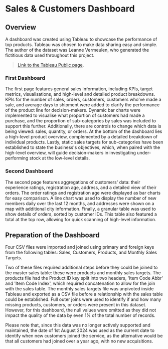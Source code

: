 # Sales & Customers Dashboard

## Overview

A dashboard was created using Tableau to showcase the performance of top products. Tableau was chosen to make data sharing easy and simple. The author of the dataset was Leanne Vermeulen, who generated the fictitious data used throughout this project.

>[Link to the Tableau Public page](https://public.tableau.com/app/profile/david.golacis/viz/SalesCustomersDashboard_17556899946560/SalesDashboard).

### First Dashboard

The first page features general sales information, including KPIs, target metrics, visualisations, and high-level and detailed product breakdowns. KPIs for the number of sales, orders, customers, customers who've made a sale, and average days to shipment were added to clarify the performance of the product line for decision-makers. Dynamic bar charts were implemented to visualise what proportion of customers had made a purchase, and the proportion of sub-categories by sales was included to support this further. Additionally, there are controls to change which data is being viewed: sales, quantity, or orders. At the bottom of the dashboard lies a high-level product overview, complemented by a detailed breakdown of individual products. Lastly, static sales targets for sub-categories have been established to state the business's objectives, which, when paired with the high-level overview, will guide decision-makers in investigating under-performing stock at the low-level details.

### Second Dashboard

The second page features aggregations of customers' data: their experience ratings, registration age, address, and a detailed view of their orders. The order ratings and registration age were displayed as bar charts for easy comparison. A line chart was used to display the number of new members daily over the last 12 months, and addresses were shown on a map with additional city information. Finally, a granular table was used to show details of orders, sorted by customer IDs. This table also featured a total at the top row, allowing for quick scanning of high-level information.

## Preparation of the Dashboard

Four CSV files were imported and joined using primary and foreign keys from the following tables: Sales, Customers, Products, and Monthly Sales Targets.

Two of these files required additional steps before they could be joined to the master sales table: these were products and monthly sales targets. The products file had the Product ID key split into two headers, 'Item Code Abbr' and 'Item Code Index', which required concatenation to allow for the join with the sales table. The monthly sales targets file was unpivoted inside Tableau and exported as a CSV file before a relationship with the sales table could be established. Full outer joins were used to identify if and how many missing products, customers, or orders were present in this dataset. However, for this dashboard, the null values were omitted as they did not impact the quality of the data by even 1% of the total number of records.

Please note that, since this data was no longer actively supported and maintained, the date of 1st August 2024 was used as the current date to identify when new customers joined the service, as the alternative would be that all customers had joined over a year ago, with no new acquisitions.
